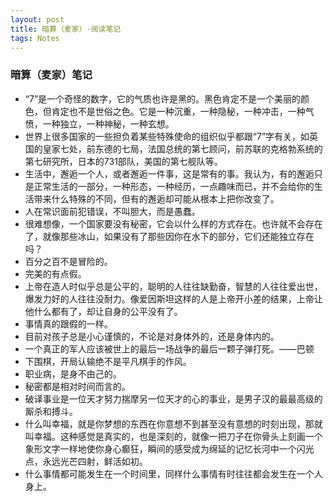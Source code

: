 ```yaml
---
layout: post
title: 暗算（麦家）-阅读笔记
tags: Notes
---
```

### 暗算（麦家）笔记
- “7”是一个奇怪的数字，它的气质也许是黑的。黑色肯定不是一个美丽的颜色，但肯定也不是世俗之色。它是一种沉重，一种隐秘，一种冲击，一种气愤，一种独立，一种神秘，一种玄想。
- 世界上很多国家的一些担负着某些特殊使命的组织似乎都跟“7”字有关，如英国的皇家七处，前东德的七局，法国总统的第七顾问，前苏联的克格勃系统的第七研究所，日本的731部队，美国的第七舰队等。
- 生活中，邂逅一个人，或者邂逅一件事，这是常有的事。我认为，有的邂逅只是正常生活的一部分，一种形态，一种经历，一点趣味而已，并不会给你的生活带来什么特殊的不同，但有的邂逅却可能从根本上把你改变了。
- 人在常识面前犯错误，不叫胆大，而是愚蠢。
- 很难想像，一个国家要没有秘密，它会以什么样的方式存在。也许就不会存在了，就像那些冰山，如果没有了那些因你在水下的部分，它们还能独立存在吗？
- 百分之百不是冒险的。
- 完美的有点假。
- 上帝在造人时似乎总是公平的，聪明的人往往缺勤奋，智慧的人往往爱出世，爆发力好的人往往没耐力。像爱因斯坦这样的人是上帝开小差的结果，上帝让他什么都有了，却让自身的公平没有了。
- 事情真的跟假的一样。
- 目前对孩子总是小心谨慎的，不论是对身体外的，还是身体内的。
- 一个真正的军人应该被世上的最后一场战争的最后一颗子弹打死。——巴顿
- 下围棋，开局认输绝不是平凡棋手的作风。
- 职业病，是身不由己的。
- 秘密都是相对时间而言的。
- 破译事业是一位天才努力揣摩另一位天才的心的事业，是男子汉的最最高级的厮杀和搏斗。
- 什么叫幸福，就是你梦想的东西在你意想不到甚至没有意想的时刻出现，那就叫幸福。这种感觉是真实的，也是深刻的，就像一把刀子在你骨头上刻画一个象形文字一样地使你身心癫狂，瞬间的感受成为绵延的记忆长河中一个闪光点，永远光芒四射，鲜活如初。
- 什么事情都可能发生在一个时间里，同样什么事情有时往往都会发生在一个人身上。